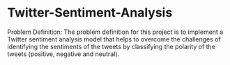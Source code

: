 # Twitter-Sentiment-Analysis

Problem Definition:
The problem definition for this project is to implement a Twitter sentiment analysis model that helps to overcome the challenges of identifying the sentiments of the tweets by classifying the polarity of the tweets (positive, negative and neutral).
